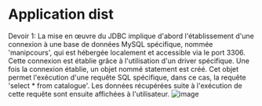 # Application dist

Devoir 1:
La mise en œuvre du JDBC implique d'abord l'établissement d'une connexion à une base de données MySQL spécifique, nommée 'manipcours', qui est hébergée localement et accessible via le port 3306. Cette connexion est établie grâce à l'utilisation d'un driver spécifique. Une fois la connexion établie, un objet nommé statement est créé. Cet objet permet l'exécution d'une requête SQL spécifique, dans ce cas, la requête 'select * from catalogue'. Les données récupérées suite à l'exécution de cette requête sont ensuite affichées à l'utilisateur.
![image](https://user-images.githubusercontent.com/72801217/151719438-adba7b29-a6a8-4cd7-9d2d-85bf8c959f39.png)
